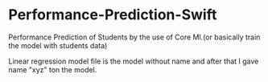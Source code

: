 # Performance-Prediction-Swift
Performance Prediction of Students by the use of Core Ml.(or basically train the model with students data)

Linear regression model file is the model without name and after that I gave name "xyz" ton the model.
